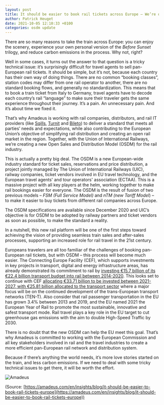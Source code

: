 ```yaml
---
layout: post
title: It should be easier to book rail tickets across Europe – We’re on the case
author: Patrick Heuget
date: 2021-10-05 12:10:33 +0100
categories: osdm update
---
```


There are so many reasons to take the train across Europe: you can enjoy the scenery, experience your own personal version of the *Before Sunset* trilogy, and reduce carbon emissions in the process. Why not, right?

Well in some cases, it turns out the answer to that question is a tricky technical issue: it’s surprisingly difficult for travel agents to sell pan-European rail tickets. It should be simple, but it’s not, because each country has their own way of doing things. There are no common “booking classes”, station codes may differ from one rail operator to another, there are no standard booking flows, and generally no standardization. This means that to book a train ticket from Italy to Germany, travel agents have to decode each country’s rail “language” to make sure their traveler gets the same experience throughout their journey. It’s a pain. An unnecessary pain. And it’s about time we fixed it.

That’s why Amadeus is working with rail companies, distributors, and rail IT providers (like [Sqills](https://sqills.com/), [Turnit](https://turnit.com/) and [Bileto](https://www.bileto.com/en)) to deliver a standard that meets all parties’ needs and expectations, while also contributing to the European Union’s objective of simplifying rail distribution and creating an open rail market in the region. Together, with the Union of International Railways, we’re creating a new Open Sales and Distribution Model (OSDM) for the rail industry.

This is actually a pretty big deal. The OSDM is a new European-wide industry standard for ticket sales, reservations and price distribution, a project jointly managed by The Union of International Railways (UIC), railway companies, ticket vendors involved in EU travel technology, and the European travel agents' and tour operators' association (ECTAA). This is a massive project with all key players at the helm, working together to make rail bookings easier for everyone. The OSDM is the result of fusion of two previous models – *FSM (Full Service Model)* and *nTM (new Tariff Model*) – to make it easier to buy tickets from different rail companies across Europe.

The OSDM specifications are available since December 2020 and UIC’s objective is for OSDM to be adopted by railway partners and ticket vendors as soon as possible, to make the standard a reality.  

In a nutshell, this new rail platform will be one of the first steps toward achieving the vision of providing seamless train sales and after-sales processes, supporting an increased role for rail travel in the 21st century. 

Europeans travelers are all too familiar of the challenges of booking pan-European rail tickets, but with OSDM – this process will become much easier. The Connecting Europe Facility (CEF), which supports investments in key projects in transport, digital and energy infrastructure areas, has already demonstrated its commitment to rail by [investing €15.7 billion of its €22.4 billion transport budget into rail between 2014-2020](https://www.unife.org/wp-content/uploads/2021/03/For-completion-TEN-T-networks-needs-EUR-500-billion-RailwayPRO.pdf). This looks set to continue with CEF [allocating €33.71 billion to be invested between 2021-2027, with €25.81 billion allocated to the transport sector](https://cinea.ec.europa.eu/news/connecting-europe-facility-2021-2027-adopted-2021-07-20_en) where a major focus will be on the continued development of the trans-European transport networks (TEN-T). Also consider that rail passenger transportation in the EU has grown 3.4% between 2013 and 2019, and the EU named 2021 the European Year of Rail to promote the most sustainable, innovative and safest transport mode. Rail travel plays a key role in the EU target to cut greenhouse gas emissions with the aim to double High-Speed Traffic by 2030.

There is no doubt that the new OSDM can help the EU meet this goal. That’s why Amadeus is committed to working with the European Commission and all key stakeholders involved in rail and the travel industries to create a more efficient pan-European rail network and distribution system.

Because if there’s anything the world needs, it’s more love stories started on the train, and less carbon emissions. If we need to deal with some tricky technical issues to get there, it will be worth the effort.

![Amadeus](https://osdm.io/OSDM/images/logo/amadeus-logo.png)

(Source: [https://amadeus.com/en/insights/blog/it-should-be-easier-to-book-rail-tickets-europe](https://amadeus.com/en/insights/blog/it-should-be-easier-to-book-rail-tickets-europe))